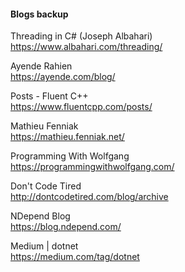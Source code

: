 
#### Blogs backup

Threading in C# (Joseph Albahari)  
https://www.albahari.com/threading/  

Ayende Rahien  
https://ayende.com/blog/  

Posts - Fluent C++  
https://www.fluentcpp.com/posts/  

Mathieu Fenniak  
https://mathieu.fenniak.net/  

Programming With Wolfgang  
https://programmingwithwolfgang.com/  

Don't Code Tired  
http://dontcodetired.com/blog/archive  

NDepend Blog  
https://blog.ndepend.com/  

Medium | dotnet  
https://medium.com/tag/dotnet  
